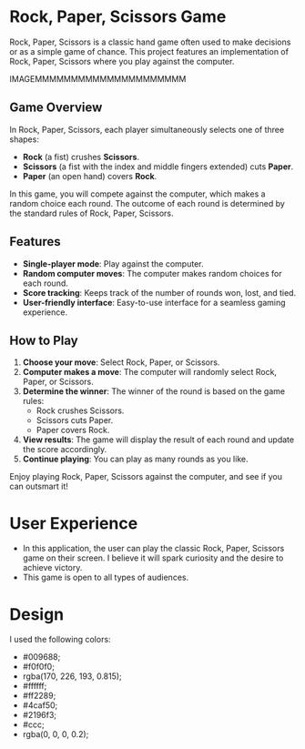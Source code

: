 # Rock, Paper, Scissors Game

Rock, Paper, Scissors is a classic hand game often used to make decisions or as a simple game of chance. This project features an implementation of Rock, Paper, Scissors where you play against the computer.

IMAGEMMMMMMMMMMMMMMMMMMMMM




## Game Overview

In Rock, Paper, Scissors, each player simultaneously selects one of three shapes:
- **Rock** (a fist) crushes **Scissors**.
- **Scissors** (a fist with the index and middle fingers extended) cuts **Paper**.
- **Paper** (an open hand) covers **Rock**.

In this game, you will compete against the computer, which makes a random choice each round. The outcome of each round is determined by the standard rules of Rock, Paper, Scissors.

## Features

- **Single-player mode**: Play against the computer.
- **Random computer moves**: The computer makes random choices for each round.
- **Score tracking**: Keeps track of the number of rounds won, lost, and tied.
- **User-friendly interface**: Easy-to-use interface for a seamless gaming experience.

## How to Play

1. **Choose your move**: Select Rock, Paper, or Scissors.
2. **Computer makes a move**: The computer will randomly select Rock, Paper, or Scissors.
3. **Determine the winner**: The winner of the round is based on the game rules:
   - Rock crushes Scissors.
   - Scissors cuts Paper.
   - Paper covers Rock.
4. **View results**: The game will display the result of each round and update the score accordingly.
5. **Continue playing**: You can play as many rounds as you like.

Enjoy playing Rock, Paper, Scissors against the computer, and see if you can outsmart it!

# User Experience

- In this application, the user can play the classic Rock, Paper, Scissors game on their screen. I believe it will spark curiosity and the desire to achieve victory.
- This game is open to all types of audiences.

# Design

I used the following colors:

- #009688;
- #f0f0f0;
- rgba(170, 226, 193, 0.815);
- #ffffff;
- #ff2289;
- #4caf50;
- #2196f3;
- #ccc;
- rgba(0, 0, 0, 0.2);














